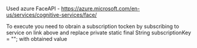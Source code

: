 Used azure FaceAPI - https://azure.microsoft.com/en-us/services/cognitive-services/face/

To execute you need to obrain a subscription tocken by subscribing to service on link above and replace
private static final String subscriptionKey = "<YourSubscriptionKey>";
with obtained value
